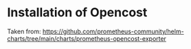 # Installation of Opencost

Taken from: https://github.com/prometheus-community/helm-charts/tree/main/charts/prometheus-opencost-exporter
